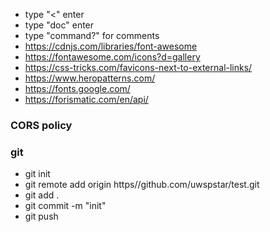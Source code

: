 - type "<" enter
- type "doc" enter
- type "command?" for comments
- https://cdnjs.com/libraries/font-awesome
- https://fontawesome.com/icons?d=gallery
- https://css-tricks.com/favicons-next-to-external-links/
- https://www.heropatterns.com/
- https://fonts.google.com/
- https://forismatic.com/en/api/

### CORS policy


### git
- git init
- git remote add origin https//github.com/uwspstar/test.git
- git add .
- git commit -m "init"
- git push